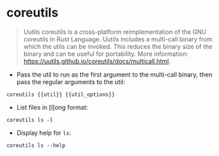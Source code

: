 # coreutils

> Uutils coreutils is a cross-platform reimplementation of the GNU coreutils in Rust Language.
> Uutils includes a multi-call binary from which the utils can be invoked. This reduces the binary size of the binary and can be useful for portability.
> More information: <https://uutils.github.io/coreutils/docs/multicall.html>.

- Pass the util to run as the first argument to the multi-call binary, then pass the regular arguments to the util:

`coreutils {{util}} {{util_options}}`

- List files in [l]ong format:

`coreutils ls -l`

- Display help for `ls`:

`coreutils ls --help`

